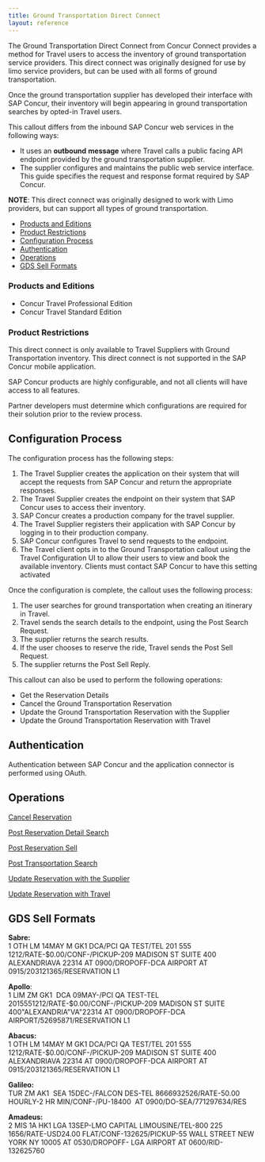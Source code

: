 ```yaml
---
title: Ground Transportation Direct Connect
layout: reference
---
```


The Ground Transportation Direct Connect from Concur Connect provides a method for Travel users to access the inventory of ground transportation service providers. This direct connect was originally designed for use by limo service providers, but can be used with all forms of ground transportation.

Once the ground transportation supplier has developed their interface with SAP Concur, their inventory will begin appearing in ground transportation searches by opted-in Travel users.

This callout differs from the inbound SAP Concur web services in the following ways:

* It uses an **outbound** **message** where Travel calls a public facing API endpoint provided by the ground transportation supplier.
* The supplier configures and maintains the public web service interface. This guide specifies the request and response format required by SAP Concur.

**NOTE**: This direct connect was originally designed to work with Limo providers, but can support all types of ground transportation.

* [Products and Editions](#products-editions)
* [Product Restrictions](#product-restrictions)
* [Configuration Process](#config-process)
* [Authentication](#authentication)
* [Operations](#operations)
* [GDS Sell Formats](#gds-sell-formats)

### <a name="products-editions"></a>Products and Editions
* Concur Travel Professional Edition
* Concur Travel Standard Edition

### <a name="product-restrictions"></a>Product Restrictions

This direct connect is only available to Travel Suppliers with Ground Transportation inventory. This direct connect is not supported in the SAP Concur mobile application.

SAP Concur products are highly configurable, and not all clients will have access to all features.

Partner developers must determine which configurations are required for their solution prior to the review process.

## <a name="config-process"></a>Configuration Process

The configuration process has the following steps:

1. The Travel Supplier creates the application on their system that will accept the requests from SAP Concur and return the appropriate responses.
2. The Travel Supplier creates the endpoint on their system that SAP Concur uses to access their inventory.
3. SAP Concur creates a production company for the travel supplier.
4. The Travel Supplier registers their application with SAP Concur by logging in to their production company.
5. SAP Concur configures Travel to send requests to the endpoint.
6. The Travel client opts in to the Ground Transportation callout using the Travel Configuration UI to allow their users to view and book the available inventory. Clients must contact SAP Concur to have this setting activated

Once the configuration is complete, the callout uses the following process:

1. The user searches for ground transportation when creating an itinerary in Travel.
2. Travel sends the search details to the endpoint, using the Post Search Request.
3. The supplier returns the search results.
4. If the user chooses to reserve the ride, Travel sends the Post Sell Request.
5. The supplier returns the Post Sell Reply.

This callout can also be used to perform the following operations:

* Get the Reservation Details
* Cancel the Ground Transportation Reservation
* Update the Ground Transportation Reservation with the Supplier
* Update the Ground Transportation Reservation with Travel

## <a name="authentication"></a>Authentication
Authentication between SAP Concur and the application connector is performed using OAuth.

## <a name="operations"></a>Operations

[Cancel Reservation][4]

[Post Reservation Detail Search][5]

[Post Reservation Sell][6]

[Post Transportation Search][7]

[Update Reservation with the Supplier][8]

[Update Reservation with Travel][9]


##  <a name="gds-sell-formats"></a>GDS Sell Formats

**Sabre:**  
1 OTH LM 14MAY M GK1 DCA/PCI QA TEST/TEL 201 555 1212/RATE-$0.00/CONF-/PICKUP-209 MADISON ST SUITE 400 ALEXANDRIAVA 22314 AT 0900/DROPOFF-DCA AIRPORT AT 0915/203121365/RESERVATION L1

**Apollo**:  
1 LIM ZM GK1  DCA 09MAY-/PCI QA TEST-TEL 2015551212/RATE-$0.00/CONF-/PICKUP-209 MADISON ST SUITE 400"ALEXANDRIA"VA"22314 AT 0900/DROPOFF-DCA AIRPORT/52695871/RESERVATION L1

**Abacus:**  
1 OTH LM 14MAY M GK1 DCA/PCI QA TEST/TEL 201 555 1212/RATE-$0.00/CONF-/PICKUP-209 MADISON ST SUITE 400 ALEXANDRIAVA 22314 AT 0900/DROPOFF-DCA AIRPORT AT 0915/203121365/RESERVATION L1

**Galileo:**  
TUR ZM AK1  SEA 15DEC-/FALCON DES-TEL 8666932526/RATE-50.00 HOURLY-2 HR MIN/CONF-/PU-18400  AT 0900/DO-SEA/771297634/RES

**Amadeus:**  
2 MIS 1A HK1 LGA 13SEP-LMO CAPITAL LIMOUSINE/TEL-800 225 1656/RATE-USD24.00 FLAT/CONF-132625/PICKUP-55 WALL STREET NEW YORK NY 10005 AT 0530/DROPOFF- LGA AIRPORT AT 0600/RID-132625760



[4]: /api-reference/direct-connects/ground-transportation/cancel-reservation.html
[5]: /api-reference/direct-connects/ground-transportation/post-reservation-detail-search.html
[6]: /api-reference/direct-connects/ground-transportation/post-reservation-sell.html
[7]: /api-reference/direct-connects/ground-transportation/post-transportation-search.html
[8]: /api-reference/direct-connects/ground-transportation/update-reservation-supplier.html
[9]: /api-reference/direct-connects/ground-transportation/update-reservation-travel.html
[10]: /tools-support/reference/http-codes.html

